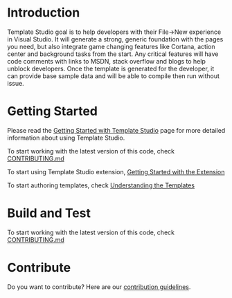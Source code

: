 # Introduction 
Template Studio goal is to help developers with their File->New experience in Visual Studio.  It will generate a strong, generic foundation with the pages you need, but also integrate game changing features like Cortana, action center and background tasks from the start.  Any critical features will have code comments with links to MSDN, stack overflow and blogs to help unblock developers. Once the template is generated for the developer, it can provide base sample data and will be able to compile then run without issue.

# Getting Started
Please read the [Getting Started with Template Studio](../docs/readme.md) page for more detailed information about using Template Studio.

To start working with the latest version of this code, check [CONTRIBUTING.md](/CONTRIBUTING.md)

To start using Template Studio extension, [Getting Started with the Extension](../docs/getting-started-extension.md)

To start authoring templates, check [Understanding the Templates](../docs/templates.md)

# Build and Test
To start working with the latest version of this code, check [CONTRIBUTING.md](/CONTRIBUTING.md)

# Contribute
Do you want to contribute? Here are our [contribution guidelines](/CONTRIBUTING.md).
